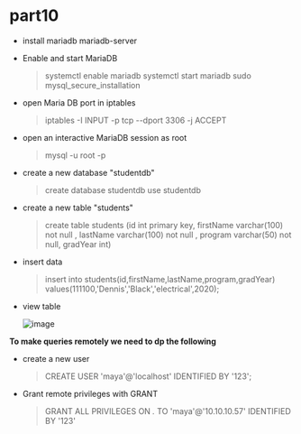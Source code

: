 # part10

* install mariadb mariadb-server 
  > 

* Enable and start MariaDB 
  > systemctl enable mariadb
  > systemctl start mariadb
  > sudo mysql_secure_installation

* open Maria DB port in iptables
  > iptables -I INPUT -p tcp --dport 3306 -j ACCEPT

* open an interactive MariaDB session as root 
  > mysql -u root -p

* create a new database "studentdb"
  > create database studentdb
  > use studentdb

* create a new table "students" 
  > create table students (id int primary key, firstName varchar(100) not null , lastName varchar(100) not null , program varchar(50) not null, gradYear int)

* insert data
  > insert into students(id,firstName,lastName,program,gradYear) <br />
  >  values(111100,'Dennis','Black','electrical',2020);

* view table
  
  ![image](https://github.com/user-attachments/assets/90922d31-4e51-4006-a911-68728284c6b4)

 
**To make queries remotely we need to dp the following**
<br />
* create a new user 
  > CREATE USER 'maya'@'localhost' IDENTIFIED BY '123';

* Grant remote privileges with GRANT
  > GRANT ALL PRIVILEGES ON *.* TO 'maya'@'10.10.10.57' IDENTIFIED BY '123'
